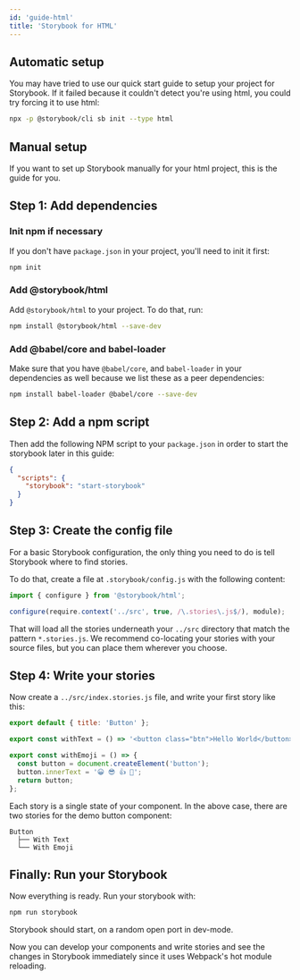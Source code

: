 ```yaml
---
id: 'guide-html'
title: 'Storybook for HTML'
---
```


## Automatic setup

You may have tried to use our quick start guide to setup your project for Storybook.
If it failed because it couldn't detect you're using html, you could try forcing it to use html:

```sh
npx -p @storybook/cli sb init --type html
```

## Manual setup

If you want to set up Storybook manually for your html project, this is the guide for you.

## Step 1: Add dependencies

### Init npm if necessary

If you don't have `package.json` in your project, you'll need to init it first:

```sh
npm init
```

### Add @storybook/html

Add `@storybook/html` to your project. To do that, run:

```sh
npm install @storybook/html --save-dev
```

### Add @babel/core and babel-loader

Make sure that you have `@babel/core`, and `babel-loader` in your dependencies as well because we list these as a peer dependencies:

```sh
npm install babel-loader @babel/core --save-dev 
```

## Step 2: Add a npm script

Then add the following NPM script to your `package.json` in order to start the storybook later in this guide:

```json
{
  "scripts": {
    "storybook": "start-storybook"
  }
}
```

## Step 3: Create the config file

For a basic Storybook configuration, the only thing you need to do is tell Storybook where to find stories.

To do that, create a file at `.storybook/config.js` with the following content:

```js
import { configure } from '@storybook/html';

configure(require.context('../src', true, /\.stories\.js$/), module);
```

That will load all the stories underneath your `../src` directory that match the pattern `*.stories.js`. We recommend co-locating your stories with your source files, but you can place them wherever you choose.

## Step 4: Write your stories

Now create a `../src/index.stories.js` file, and write your first story like this:

```js
export default { title: 'Button' };

export const withText = () => '<button class="btn">Hello World</button>';

export const withEmoji = () => {
  const button = document.createElement('button');
  button.innerText = '😀 😎 👍 💯';
  return button;
};
```

Each story is a single state of your component. In the above case, there are two stories for the demo button component:

```plaintext
Button
  ├── With Text
  └── With Emoji
```

## Finally: Run your Storybook

Now everything is ready. Run your storybook with:

```sh
npm run storybook
```

Storybook should start, on a random open port in dev-mode.

Now you can develop your components and write stories and see the changes in Storybook immediately since it uses Webpack's hot module reloading.
